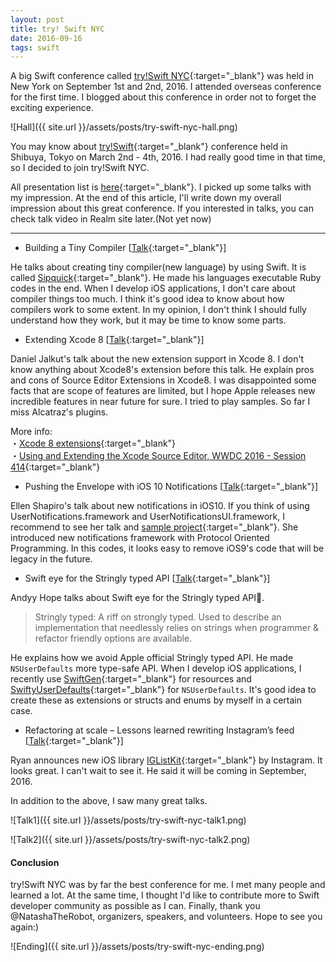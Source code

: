 ```yaml
---
layout: post
title: try! Swift NYC
date: 2016-09-16
tags: swift
---
```


A big Swift conference called [try!Swift NYC](http://www.tryswiftconf.com/){:target="_blank"} was held in New York on September 1st and 2nd, 2016. I attended overseas conference for the first time. I blogged about this conference in order not to forget the exciting experience.

![Hall]({{ site.url }}/assets/posts/try-swift-nyc-hall.png)

You may know about [try!Swift](http://www.tryswiftconf.com/){:target="_blank"} conference held in Shibuya, Tokyo on March 2nd - 4th, 2016. I had really good time in that time, so I decided to join try!Swift NYC.

All presentation list is [here](https://github.com/tryswift/trySwiftNYC/blob/master/PRESENTATIONS.md){:target="_blank"}. I picked up some talks with my impression. At the end of this article, I'll write down my overall impression about this great conference. If you interested in talks, you can check talk video in Realm site later.(Not yet now)

---

- Building a Tiny Compiler [[Talk](https://speakerdeck.com/segiddins/writing-a-tiny-compiler){:target="_blank"}]

He talks about creating tiny compiler(new language) by using Swift. It is called [Sipquick](https://github.com/segiddins/Sipquick){:target="_blank"}. He made his languages executable Ruby codes in the end. When I develop iOS applications, I don't care about compiler things too much. I think it's good idea to know about how compilers work to some extent. In my opinion, I don't think I should fully understand how they work, but it may be time to know some parts.

- Extending Xcode 8 [[Talk](https://speakerdeck.com/danielpunkass/extending-xcode-8-try-swift-nyc-2016){:target="_blank"}]

Daniel Jalkut's talk about the new extension support in Xcode 8. I don't know anything about Xcode8's extension before this talk. He explain pros and cons of Source Editor Extensions in Xcode8. I was disappointed some facts that are scope of features are limited, but I hope Apple releases new incredible features in near future for sure. I tried to play samples. So far I miss Alcatraz's plugins.

More info:  
・[Xcode 8 extensions](https://theswiftdev.com/2016/08/17/xcode-8-extensions/){:target="_blank"}  
・[Using and Extending the Xcode Source Editor, WWDC 2016 - Session 414](https://developer.apple.com/videos/play/wwdc2016/414/){:target="_blank"}  

- Pushing the Envelope with iOS 10 Notifications [[Talk](https://speakerdeck.com/designatednerd/pushing-the-envelope-with-ios-10-notifications-try-swift-nyc-september-2016){:target="_blank"}]

Ellen Shapiro's talk about new notifications in iOS10. If you think of using UserNotifications.framework and UserNotificationsUI.framework, I recommend to see her talk and [sample project](https://github.com/designatednerd/iOS10NotificationSample){:target="_blank"}. She introduced new notifications framework with Protocol Oriented Programming. In this codes, it looks easy to remove iOS9's code that will be legacy in the future.

- Swift eye for the Stringly typed API [[Talk](https://speakerdeck.com/andyyhope/swift-eye-for-the-stringly-typed-api){:target="_blank"}]

Andyy Hope talks about Swift eye for the Stringly typed API.

> Stringly typed: A riff on strongly typed. Used to describe an implementation that needlessly relies on strings when programmer & refactor friendly options are available.

He explains how we avoid Apple official Stringly typed API. He made `NSUserDefaults` more type-safe API. When I develop iOS applications, I recently use [SwiftGen](https://github.com/AliSoftware/SwiftGen){:target="_blank"} for resources and [SwiftyUserDefaults](https://github.com/radex/SwiftyUserDefaults){:target="_blank"} for `NSUserDefaults`. It's good idea to create these as extensions or structs and enums by myself in a certain case.

- Refactoring at scale – Lessons learned rewriting Instagram’s feed [[Talk](https://speakerdeck.com/realm/ryan-nystrom-refactoring-at-scale-lessons-learned-rewriting-instagrams-feed){:target="_blank"}]

Ryan announces new iOS library [IGListKit](https://github.com/instagram/IGListKit){:target="_blank"} by Instagram. It looks great. I can't wait to see it. He said it will be coming in September, 2016.

In addition to the above, I saw many great talks.

![Talk1]({{ site.url }}/assets/posts/try-swift-nyc-talk1.png)

![Talk2]({{ site.url }}/assets/posts/try-swift-nyc-talk2.png)

#### Conclusion

try!Swift NYC was by far the best conference for me. I met many people and learned a lot. At the same time, I thought I'd like to contribute more to Swift developer community as possible as I can. Finally, thank you @NatashaTheRobot, organizers, speakers, and volunteers. Hope to see you again:)

![Ending]({{ site.url }}/assets/posts/try-swift-nyc-ending.png)
